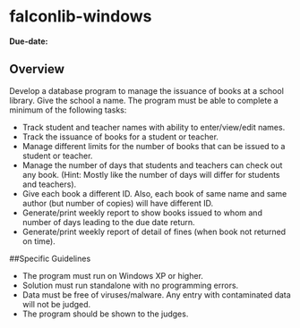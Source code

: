# falconlib-windows

**Due-date:**

## Overview

Develop a database program to manage the issuance of books at a school library. Give the school a name. 
The program must be able to complete a minimum of the following tasks:
* Track student and teacher names with ability to enter/view/edit names.
* Track the issuance of books for a student or teacher.
* Manage different limits for the number of books that can be issued to a student or teacher.
* Manage the number of days that students and teachers can check out any book. (Hint: Mostly like the number of days
will differ for students and teachers).
* Give each book a different ID. Also, each book of same name and same author (but number of copies) will have 
different ID.
* Generate/print weekly report to show books issued to whom and number of days leading to the due date return.
* Generate/print weekly report of detail of fines (when book not returned on time).

##Specific Guidelines

* The program must run on Windows XP or higher.
* Solution must run standalone with no programming errors.
* Data must be free of viruses/malware. Any entry with contaminated data will not be judged.
* The program should be shown to the judges.
